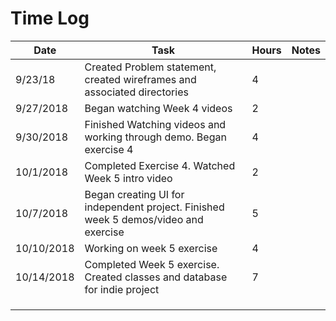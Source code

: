 # Time Log

| Date | Task | Hours | Notes|
|------|------|-------|------|
| 9/23/18| Created Problem statement, created wireframes and associated directories| 4 | |
| 9/27/2018| Began watching Week 4 videos|2| |
|9/30/2018|Finished Watching videos and working through demo. Began exercise 4|4  | |
|10/1/2018|Completed Exercise 4. Watched Week 5 intro video|2| |
|10/7/2018|Began creating UI for independent project. Finished week 5 demos/video and exercise|5||
|10/10/2018|Working on week 5 exercise| 4 | |
|10/14/2018|Completed Week 5 exercise. Created classes and database for indie project|7  | |
|||  | |
|||  | |
|||  | |


